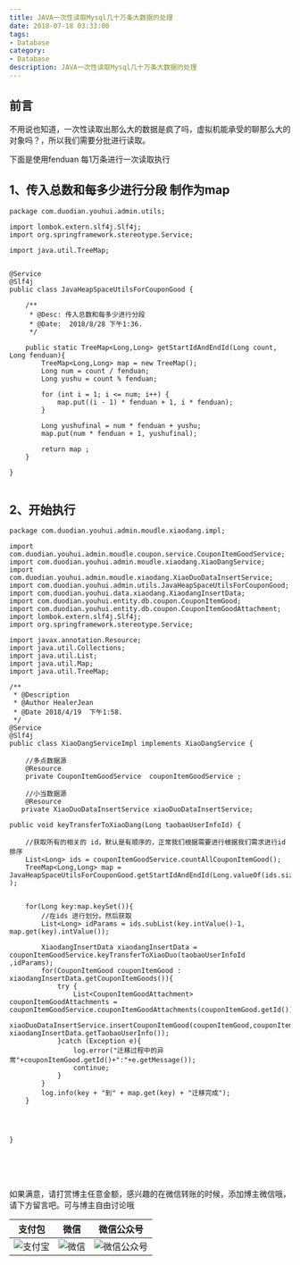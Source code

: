 ```yaml
---
title: JAVA一次性读取Mysql几十万条大数据的处理
date: 2018-07-18 03:33:00
tags: 
- Database
category: 
- Database
description: JAVA一次性读取Mysql几十万条大数据的处理
---
```

<!-- image url 
https://raw.githubusercontent.com/HealerJean123/HealerJean123.github.io/master/blogImages
　　首行缩进
<font color="red">  </font>
-->

## 前言

不用说也知道，一次性读取出那么大的数据是疯了吗，虚拟机能承受的聊那么大的对象吗？，所以我们需要分批进行读取。


下面是使用fenduan 每1万条进行一次读取执行
              

## 1、传入总数和每多少进行分段 制作为map
 
```
package com.duodian.youhui.admin.utils;

import lombok.extern.slf4j.Slf4j;
import org.springframework.stereotype.Service;

import java.util.TreeMap;


@Service
@Slf4j
public class JavaHeapSpaceUtilsForCouponGood {

    /**
     * @Desc: 传入总数和每多少进行分段
     * @Date:  2018/8/28 下午1:36.
     */
    
    public static TreeMap<Long,Long> getStartIdAndEndId(Long count, Long fenduan){
        TreeMap<Long,Long> map = new TreeMap();
        Long num = count / fenduan;
        Long yushu = count % fenduan;

        for (int i = 1; i <= num; i++) {
            map.put((i - 1) * fenduan + 1, i * fenduan);
        }

        Long yushufinal = num * fenduan + yushu;
        map.put(num * fenduan + 1, yushufinal);

        return map ;
    }

}


```
     
 
 ## 2、开始执行
 
 
```
package com.duodian.youhui.admin.moudle.xiaodang.impl;

import com.duodian.youhui.admin.moudle.coupon.service.CouponItemGoodService;
import com.duodian.youhui.admin.moudle.xiaodang.XiaoDangService;
import com.duodian.youhui.admin.moudle.xiaodang.XiaoDuoDataInsertService;
import com.duodian.youhui.admin.utils.JavaHeapSpaceUtilsForCouponGood;
import com.duodian.youhui.data.xiaodang.XiaodangInsertData;
import com.duodian.youhui.entity.db.coupon.CouponItemGood;
import com.duodian.youhui.entity.db.coupon.CouponItemGoodAttachment;
import lombok.extern.slf4j.Slf4j;
import org.springframework.stereotype.Service;

import javax.annotation.Resource;
import java.util.Collections;
import java.util.List;
import java.util.Map;
import java.util.TreeMap;

/**
 * @Description
 * @Author HealerJean
 * @Date 2018/4/19  下午1:58.
 */
@Service
@Slf4j
public class XiaoDangServiceImpl implements XiaoDangService {

    //多点数据源
    @Resource
    private CouponItemGoodService  couponItemGoodService ;

    //小当数据源
    @Resource
   private XiaoDuoDataInsertService xiaoDuoDataInsertService;

public void keyTransferToXiaoDang(Long taobaoUserInfoId) {

    //获取所有的相关的 id，默认是有顺序的，正常我们根据需要进行根据我们需求进行id排序
    List<Long> ids = couponItemGoodService.countAllCouponItemGood();
    TreeMap<Long,Long> map = JavaHeapSpaceUtilsForCouponGood.getStartIdAndEndId(Long.valueOf(ids.size()),10000L );


    for(Long key:map.keySet()){
        //在ids 进行划分。然后获取
        List<Long> idParams = ids.subList(key.intValue()-1, map.get(key).intValue());

        XiaodangInsertData xiaodangInsertData = couponItemGoodService.keyTransferToXiaoDuo(taobaoUserInfoId ,idParams);
        for(CouponItemGood couponItemGood : xiaodangInsertData.getCouponItemGoods()){
            try {
                List<CouponItemGoodAttachment> couponItemGoodAttachments = couponItemGoodService.couponItemGoodAttachments(couponItemGood.getId());
                xiaoDuoDataInsertService.insertCouponItemGood(couponItemGood,couponItemGoodAttachments, xiaodangInsertData.getTaobaoUserInfo());
            }catch (Exception e){
                log.error("迁移过程中的异常"+couponItemGood.getId()+":"+e.getMessage());
                continue;
            }
        }
        log.info(key + "到" + map.get(key) + "迁移完成");
    }




}


```
              

<br/><br/><br/>
如果满意，请打赏博主任意金额，感兴趣的在微信转账的时候，添加博主微信哦， 请下方留言吧。可与博主自由讨论哦

|支付包 | 微信|微信公众号|
|:-------:|:-------:|:------:|
|![支付宝](https://raw.githubusercontent.com/HealerJean123/HealerJean123.github.io/master/assets/img/tctip/alpay.jpg) | ![微信](https://raw.githubusercontent.com/HealerJean123/HealerJean123.github.io/master/assets/img/tctip/weixin.jpg)|![微信公众号](https://raw.githubusercontent.com/HealerJean123/HealerJean123.github.io/master/assets/img/my/qrcode_for_gh_a23c07a2da9e_258.jpg)|




<!-- Gitalk 评论 start  -->

<link rel="stylesheet" href="https://unpkg.com/gitalk/dist/gitalk.css">
<script src="https://unpkg.com/gitalk@latest/dist/gitalk.min.js"></script> 
<div id="gitalk-container"></div>    
 <script type="text/javascript">
    var gitalk = new Gitalk({
		clientID: `1d164cd85549874d0e3a`,
		clientSecret: `527c3d223d1e6608953e835b547061037d140355`,
		repo: `HealerJean123.github.io`,
		owner: 'HealerJean123',
		admin: ['HealerJean123'],
		id: 'eip3IOA0Vo5gClkz',
    });
    gitalk.render('gitalk-container');
</script> 

<!-- Gitalk end -->

